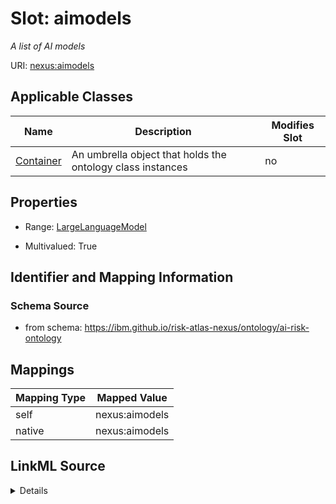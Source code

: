 

# Slot: aimodels


_A list of AI models_





URI: [nexus:aimodels](https://ibm.github.io/risk-atlas-nexus/ontology/aimodels)



<!-- no inheritance hierarchy -->





## Applicable Classes

| Name | Description | Modifies Slot |
| --- | --- | --- |
| [Container](Container.md) | An umbrella object that holds the ontology class instances |  no  |







## Properties

* Range: [LargeLanguageModel](LargeLanguageModel.md)

* Multivalued: True





## Identifier and Mapping Information







### Schema Source


* from schema: https://ibm.github.io/risk-atlas-nexus/ontology/ai-risk-ontology




## Mappings

| Mapping Type | Mapped Value |
| ---  | ---  |
| self | nexus:aimodels |
| native | nexus:aimodels |




## LinkML Source

<details>
```yaml
name: aimodels
description: A list of AI models
from_schema: https://ibm.github.io/risk-atlas-nexus/ontology/ai-risk-ontology
rank: 1000
alias: aimodels
owner: Container
domain_of:
- Container
range: LargeLanguageModel
multivalued: true
inlined: true
inlined_as_list: true

```
</details>